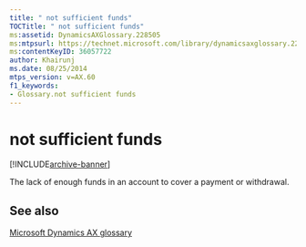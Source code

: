```yaml
---
title: " not sufficient funds"
TOCTitle: " not sufficient funds"
ms:assetid: DynamicsAXGlossary.228505
ms:mtpsurl: https://technet.microsoft.com/library/dynamicsaxglossary.228505(v=AX.60)
ms:contentKeyID: 36057722
author: Khairunj
ms.date: 08/25/2014
mtps_version: v=AX.60
f1_keywords:
- Glossary.not sufficient funds
---
```


# not sufficient funds


[!INCLUDE[archive-banner](includes/archive-banner.md)]

The lack of enough funds in an account to cover a payment or withdrawal.

## See also

[Microsoft Dynamics AX glossary](glossary/microsoft-dynamics-ax-glossary.md)

  


